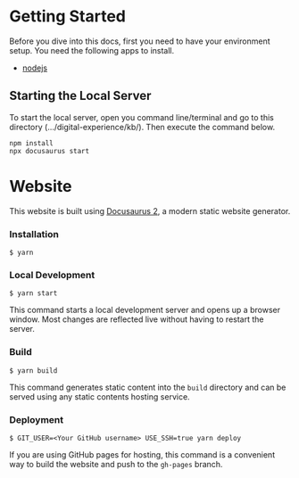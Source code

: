 # Getting Started

Before you dive into this docs, first you need to have your environment setup. You need the following apps to install.

- [nodejs](https://nodejs.org/en/download/)

## Starting the Local Server

To start the local server, open you command line/terminal and go to this directory (.../digital-experience/kb/). Then execute the command below.

```
npm install
npx docusaurus start
```

# Website

This website is built using [Docusaurus 2](https://docusaurus.io/), a modern static website generator.

### Installation

```
$ yarn
```

### Local Development

```
$ yarn start
```

This command starts a local development server and opens up a browser window. Most changes are reflected live without having to restart the server.

### Build

```
$ yarn build
```

This command generates static content into the `build` directory and can be served using any static contents hosting service.

### Deployment

```
$ GIT_USER=<Your GitHub username> USE_SSH=true yarn deploy
```

If you are using GitHub pages for hosting, this command is a convenient way to build the website and push to the `gh-pages` branch.
